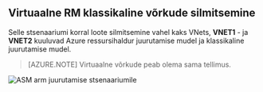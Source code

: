 ## <a name="peering-virtual-networks-from-rm-to-classic"></a>Virtuaalne RM klassikaline võrkude silmitsemine

Selle stsenaariumi korral loote silmitsemine vahel kaks VNets, **VNET1** - ja **VNET2** kuuluvad Azure ressursihaldur juurutamise mudel ja klassikaline juurutamise mudel.

> [AZURE.NOTE] Virtuaalne võrkude peab olema sama tellimus.

![ASM arm juurutamise stsenaariumile](./media/virtual-networks-create-vnetpeering-scenario-asmtoarm-include/figure01.PNG)
